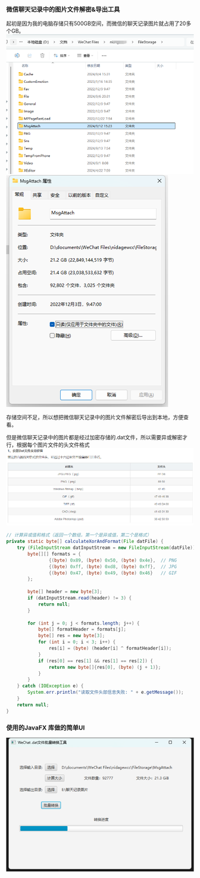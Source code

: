 ### 微信聊天记录中的图片文件解密&导出工具

起初是因为我的电脑存储只有500GB空间，而微信的聊天记录图片就占用了20多个GB。
![img_1.png](img_1.png)
![img_2.png](img_2.png)

存储空间不足，所以想把微信聊天记录中的图片文件解密后导出到本地，方便查看。

但是微信聊天记录中的图片都是经过加密存储的.dat文件，所以需要异或解密才行，根据每个图片文件的头文件格式
![img_3.png](img_3.png)

```java
// 计算异或值和格式（返回一个数组，第一个是异或值，第二个是格式）
private static byte[] calculateXorAndFormat(File datFile) {
    try (FileInputStream datInputStream = new FileInputStream(datFile)) {
        byte[][] formats = {
                {(byte) 0x89, (byte) 0x50, (byte) 0x4e},  // PNG
                {(byte) 0xff, (byte) 0xd8, (byte) 0xff},  // JPG
                {(byte) 0x47, (byte) 0x49, (byte) 0x46}   // GIF
        };

        byte[] header = new byte[3];
        if (datInputStream.read(header) != 3) {
            return null;
        }

        for (int j = 0; j < formats.length; j++) {
            byte[] formatHeader = formats[j];
            byte[] res = new byte[3];
            for (int i = 0; i < 3; i++) {
                res[i] = (byte) (header[i] ^ formatHeader[i]);
            }
            if (res[0] == res[1] && res[1] == res[2]) {
                return new byte[]{res[0], (byte) (j + 1)};
            }
        }
    } catch (IOException e) {
        System.err.println("读取文件头部信息失败: " + e.getMessage());
    }
    return null;
}
```


### 使用的JavaFX 库做的简单UI

![img.png](img.png)

